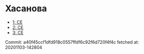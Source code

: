 # Хасанова
- [1: CE](1.md)
- [2: CE](2.md)
- [3: CE](3.md)

Commit: a40f45ccf1dfd918c0557ffdf6c92f6d720f4f4c
 fetched at: 20201103-142804
